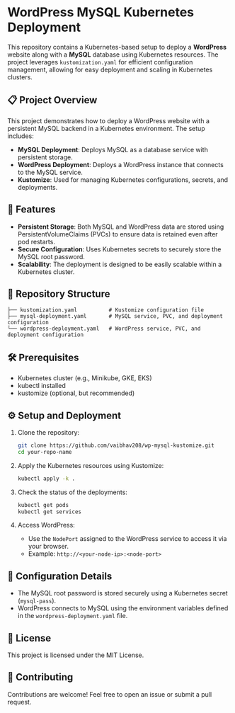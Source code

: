 # WordPress MySQL Kubernetes Deployment

This repository contains a Kubernetes-based setup to deploy a **WordPress** website along with a **MySQL** database using Kubernetes resources. The project leverages `kustomization.yaml` for efficient configuration management, allowing for easy deployment and scaling in Kubernetes clusters.

## 📋 Project Overview

This project demonstrates how to deploy a WordPress website with a persistent MySQL backend in a Kubernetes environment. The setup includes:

- **MySQL Deployment**: Deploys MySQL as a database service with persistent storage.
- **WordPress Deployment**: Deploys a WordPress instance that connects to the MySQL service.
- **Kustomize**: Used for managing Kubernetes configurations, secrets, and deployments.

## 🚀 Features

- **Persistent Storage**: Both MySQL and WordPress data are stored using PersistentVolumeClaims (PVCs) to ensure data is retained even after pod restarts.
- **Secure Configuration**: Uses Kubernetes secrets to securely store the MySQL root password.
- **Scalability**: The deployment is designed to be easily scalable within a Kubernetes cluster.

## 📁 Repository Structure

```
├── kustomization.yaml          # Kustomize configuration file
├── mysql-deployment.yaml       # MySQL service, PVC, and deployment configuration
└── wordpress-deployment.yaml   # WordPress service, PVC, and deployment configuration
```

## 🛠️ Prerequisites

- Kubernetes cluster (e.g., Minikube, GKE, EKS)
- kubectl installed
- kustomize (optional, but recommended)

## ⚙️ Setup and Deployment

1. Clone the repository:
   ```bash
   git clone https://github.com/vaibhav208/wp-mysql-kustomize.git
   cd your-repo-name
   ```

2. Apply the Kubernetes resources using Kustomize:
   ```bash
   kubectl apply -k .
   ```

3. Check the status of the deployments:
   ```bash
   kubectl get pods
   kubectl get services
   ```

4. Access WordPress:
   - Use the `NodePort` assigned to the WordPress service to access it via your browser.
   - Example: `http://<your-node-ip>:<node-port>`

## 📝 Configuration Details

- The MySQL root password is stored securely using a Kubernetes secret (`mysql-pass`).
- WordPress connects to MySQL using the environment variables defined in the `wordpress-deployment.yaml` file.

## 📄 License

This project is licensed under the MIT License.

## 🤝 Contributing

Contributions are welcome! Feel free to open an issue or submit a pull request.

